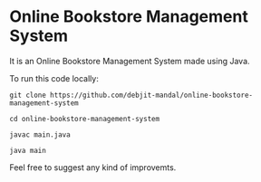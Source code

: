 # Online Bookstore Management System
It is an Online Bookstore Management System made using Java.

To run this code locally:

`git clone https://github.com/debjit-mandal/online-bookstore-management-system`

`cd online-bookstore-management-system`

`javac main.java`

`java main`

Feel free to suggest any kind of improvemts.
